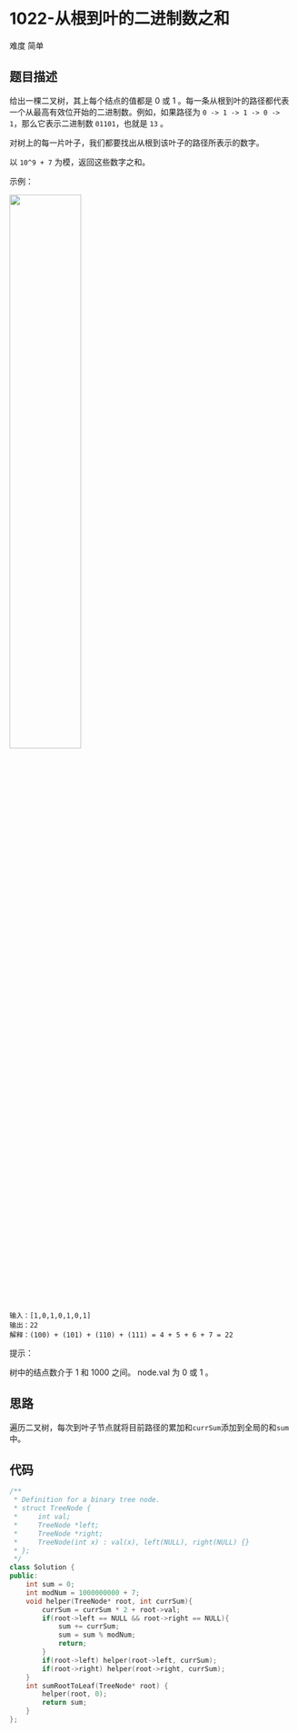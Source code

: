 # 1022-从根到叶的二进制数之和

难度 简单



## 题目描述

给出一棵二叉树，其上每个结点的值都是 0 或 1 。每一条从根到叶的路径都代表一个从最高有效位开始的二进制数。例如，如果路径为 `0 -> 1 -> 1 -> 0 -> 1`，那么它表示二进制数 `01101`，也就是 `13` 。

对树上的每一片叶子，我们都要找出从根到该叶子的路径所表示的数字。

以 `10^9 + 7` 为模，返回这些数字之和。

示例：

<img src="images/sum-of-root-to-leaf-binary-numbers.png" width = "50%">

```
输入：[1,0,1,0,1,0,1]
输出：22
解释：(100) + (101) + (110) + (111) = 4 + 5 + 6 + 7 = 22
```

提示：

树中的结点数介于 1 和 1000 之间。
node.val 为 0 或 1 。



## 思路

遍历二叉树，每次到叶子节点就将目前路径的累加和`currSum`添加到全局的和`sum`中。



## 代码

```c++
/**
 * Definition for a binary tree node.
 * struct TreeNode {
 *     int val;
 *     TreeNode *left;
 *     TreeNode *right;
 *     TreeNode(int x) : val(x), left(NULL), right(NULL) {}
 * };
 */
class Solution {
public:
    int sum = 0;
    int modNum = 1000000000 + 7;
    void helper(TreeNode* root, int currSum){
        currSum = currSum * 2 + root->val;
        if(root->left == NULL && root->right == NULL){
            sum += currSum;
            sum = sum % modNum;
            return;
        }
        if(root->left) helper(root->left, currSum);
        if(root->right) helper(root->right, currSum);
    }
    int sumRootToLeaf(TreeNode* root) {
        helper(root, 0);
        return sum;
    }
};
```

